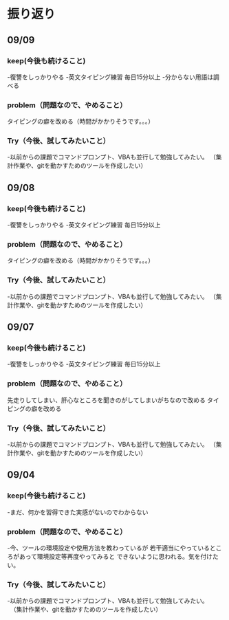 # 振り返り

## 09/09

### keep(今後も続けること)

-復讐をしっかりやる
-英文タイピング練習 毎日15分以上
-分からない用語は調べる

### problem（問題なので、やめること）

タイピングの癖を改める（時間がかかりそうです。。。）

### Try（今後、試してみたいこと）

-以前からの課題でコマンドプロンプト、VBAも並行して勉強してみたい。
 （集計作業や、gitを動かすためのツールを作成したい）


## 09/08

### keep(今後も続けること)

-復讐をしっかりやる
-英文タイピング練習 毎日15分以上

### problem（問題なので、やめること）

タイピングの癖を改める（時間がかかりそうです。。。）

### Try（今後、試してみたいこと）

-以前からの課題でコマンドプロンプト、VBAも並行して勉強してみたい。
 （集計作業や、gitを動かすためのツールを作成したい）


## 09/07

### keep(今後も続けること)

-復讐をしっかりやる
-英文タイピング練習 毎日15分以上

### problem（問題なので、やめること）

先走りしてしまい、肝心なところを聞きのがしてしまいがちなので改める
タイピングの癖を改める

### Try（今後、試してみたいこと）

-以前からの課題でコマンドプロンプト、VBAも並行して勉強してみたい。
 （集計作業や、gitを動かすためのツールを作成したい）


## 09/04

### keep(今後も続けること)

-まだ、何かを習得できた実感がないのでわからない

### problem（問題なので、やめること）

-今、ツールの環境設定や使用方法を教わっているが
若干適当にやっているところがあって環境設定等再度やってみると
できないように思われる。気を付けたい。


### Try（今後、試してみたいこと）

-以前からの課題でコマンドプロンプト、VBAも並行して勉強してみたい。
　（集計作業や、gitを動かすためのツールを作成したい）
